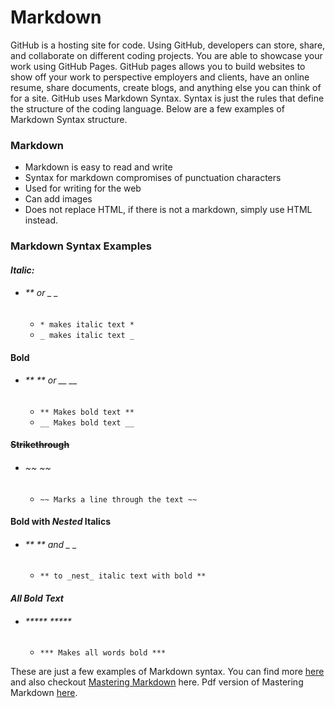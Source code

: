 # Markdown


GitHub is a hosting site for code. Using GitHub, developers can store, share, and collaborate on different coding projects. You are able to showcase your work using GitHub Pages. GitHub pages allows you to build websites to show off your work to perspective employers and clients, have an online resume, share documents, create blogs, and anything else you can think of for a site. GitHub uses Markdown Syntax. Syntax is just the rules that define the structure of the coding language. Below are a few examples of Markdown Syntax structure.

### Markdown

- Markdown is easy to read and write
- Syntax for markdown compromises of punctuation characters
- Used for writing for the web
- Can add images
- Does not replace HTML, if there is not a markdown, simply use HTML instead.

### Markdown Syntax Examples

#### ***Italic:*** 

- ###### ** or _ _       
    -  ```* makes italic text * ```
    -  ``` _ makes italic text _ ```

#### **Bold**

- ###### ** ** or __ __
    - ``` ** Makes bold text ** ```
    - ``` __ Makes bold text __ ```

#### ~~Strikethrough~~

- ###### ~~ ~~
    - ``` ~~ Marks a line through the text ~~ ```
   
#### **Bold with _Nested_ Italics**

- ###### ** ** and _ _
    - ``` ** to _nest_ italic text with bold ** ```

#### ***All Bold Text***
- ###### ***** *****
    - ``` *** Makes all words bold *** ```

These are just a few examples of Markdown syntax. You can find more [here](https://docs.github.com/en/github/writing-on-github/getting-started-with-writing-and-formatting-on-github/basic-writing-and-formatting-syntax#links) and also checkout [Mastering Markdown](https://guides.github.com/features/mastering-markdown/) here. Pdf version of Mastering Markdown [here](https://guides.github.com/pdfs/markdown-cheatsheet-online.pdf). 

